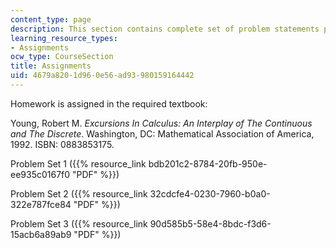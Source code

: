 ```yaml
---
content_type: page
description: This section contains complete set of problem statements pdf files.
learning_resource_types:
- Assignments
ocw_type: CourseSection
title: Assignments
uid: 4679a820-1d96-0e56-ad93-980159164442
---
```


Homework is assigned in the required textbook:

Young, Robert M. _Excursions In Calculus: An Interplay of The Continuous and The Discrete_. Washington, DC: Mathematical Association of America, 1992. ISBN: 0883853175.

Problem Set 1 ({{% resource_link bdb201c2-8784-20fb-950e-ee935c0167f0 "PDF" %}})

Problem Set 2 ({{% resource_link 32cdcfe4-0230-7960-b0a0-322e787fce84 "PDF" %}})

Problem Set 3 ({{% resource_link 90d585b5-58e4-8bdc-f3d6-15acb6a89ab9 "PDF" %}})